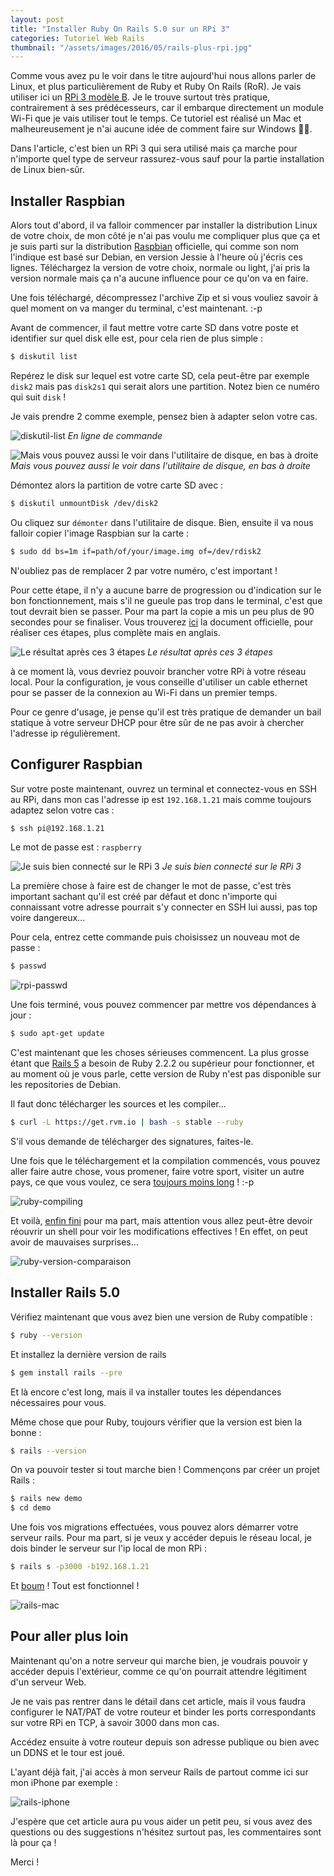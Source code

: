 ```yaml
---
layout: post
title: "Installer Ruby On Rails 5.0 sur un RPi 3"
categories: Tutoriel Web Rails
thumbnail: "/assets/images/2016/05/rails-plus-rpi.jpg"
---
```

Comme vous avez pu le voir dans le titre aujourd'hui nous allons parler de Linux, et plus particulièrement de Ruby et Ruby On Rails (RoR). Je vais utiliser ici un [RPi 3 modèle B](https://fr.farnell.com/raspberry-pi/raspberrypi-modb-1gb/raspberry-pi-3-model-b/dp/2525225). Je le trouve surtout très pratique, contrairement à ses prédécesseurs, car il embarque directement un module Wi-Fi que je vais utiliser tout le temps. Ce tutoriel est réalisé un Mac et malheureusement je n'ai aucune idée de comment faire sur Windows 🤷‍♂️.

Dans l'article, c'est bien un RPi 3 qui sera utilisé mais ça marche pour n'importe quel type de serveur rassurez-vous sauf pour la partie installation de Linux bien-sûr.

## Installer Raspbian

Alors tout d'abord, il va falloir commencer par installer la distribution Linux de votre choix, de mon côté je n'ai pas voulu me compliquer plus que ça et je suis parti sur la distribution [Raspbian](https://www.raspberrypi.org/downloads/raspbian/) officielle, qui comme son nom l'indique est basé sur Debian, en version Jessie à l'heure où j'écris ces lignes. Téléchargez la version de votre choix, normale ou light, j'ai pris la version normale mais ça n'a aucune influence pour ce qu'on va en faire.

Une fois téléchargé, décompressez l'archive Zip et si vous vouliez savoir à quel moment on va manger du terminal, c'est maintenant. :-p

Avant de commencer, il faut mettre votre carte SD dans votre poste et identifier sur quel disk elle est, pour cela rien de plus simple :

```bash
$ diskutil list
```

Repérez le disk sur lequel est votre carte SD, cela peut-être par exemple `disk2` mais pas `disk2s1` qui serait alors une partition. Notez bien ce numéro qui suit `disk` !

Je vais prendre 2 comme exemple, pensez bien à adapter selon votre cas.

![diskutil-list](/assets/images/2016/05/diskutil-list.jpg)
*En ligne de commande*

![Mais vous pouvez aussi le voir dans l'utilitaire de disque, en bas à droite](/assets/images/2016/05/diskutil-gui.jpg)
*Mais vous pouvez aussi le voir dans l'utilitaire de disque, en bas à droite*

Démontez alors la partition de votre carte SD avec :

```bash
$ diskutil unmountDisk /dev/disk2
```

Ou cliquez sur `démonter` dans l'utilitaire de disque.
Bien, ensuite il va nous falloir copier l'image Raspbian sur la carte :
```bash
$ sudo dd bs=1m if=path/of/your/image.img of=/dev/rdisk2
```

N'oubliez pas de remplacer 2 par votre numéro, c'est important !

Pour cette étape, il n'y a aucune barre de progression ou d'indication sur le bon fonctionnement, mais s'il ne gueule pas trop dans le terminal, c'est que tout devrait bien se passer. Pour ma part la copie a mis un peu plus de 90 secondes pour se finaliser. Vous trouverez [ici](https://www.raspberrypi.org/documentation/installation/installing-images/mac.md) la document officielle, pour réaliser ces étapes, plus complète mais en anglais.

![Le résultat après ces 3 étapes](/assets/images/2016/05/diskutil-unmount.jpg)
*Le résultat après ces 3 étapes*

à ce moment là, vous devriez pouvoir brancher votre RPi à votre réseau local. Pour la configuration, je vous conseille d'utiliser un cable ethernet pour se passer de la connexion au Wi-Fi dans un premier temps.

Pour ce genre d'usage, je pense qu'il est très pratique de demander un bail statique à votre serveur DHCP pour être sûr de ne pas avoir à chercher l'adresse ip régulièrement.

## Configurer Raspbian

Sur votre poste maintenant, ouvrez un terminal et connectez-vous en SSH au RPi, dans mon cas l'adresse ip est `192.168.1.21` mais comme toujours adaptez selon votre cas :

```bash
$ ssh pi@192.168.1.21
```

Le mot de passe est : `raspberry`

![Je suis bien connecté sur le RPi 3](/assets/images/2016/05/rpi-ssh.jpg)
*Je suis bien connecté sur le RPi 3*

La première chose à faire est de changer le mot de passe, c'est très important sachant qu'il est créé par défaut et donc n'importe qui connaissant votre adresse pourrait s'y connecter en SSH lui aussi, pas top voire dangereux...

Pour cela, entrez cette commande puis choisissez un nouveau mot de passe :

```bash
$ passwd
```

![rpi-passwd](/assets/images/2016/05/rpi-passwd.jpg)

Une fois terminé, vous pouvez commencer par mettre vos dépendances à jour :

```bash
$ sudo apt-get update
```

C'est maintenant que les choses sérieuses commencent. La plus grosse étant que [Rails 5](https://rubygems.org/gems/rails/versions/5.0.0.rc1) a besoin de Ruby 2.2.2 ou supérieur pour fonctionner, et au moment où je vous parle, cette version de Ruby n'est pas disponible sur les repositories de Debian.

Il faut donc télécharger les sources et les compiler...

```bash
$ curl -L https://get.rvm.io | bash -s stable --ruby
```

S'il vous demande de télécharger des signatures, faites-le.

Une fois que le téléchargement et la compilation commencés, vous pouvez aller faire autre chose, vous promener, faire votre sport, visiter un autre pays, ce que vous voulez, ce sera [toujours moins long](http://31.media.tumblr.com/e21d7475a8a19ec504cb5c771898f98d/tumblr_navr43GgzW1qf9mevo1_r1_500.gif) ! :-p

![ruby-compiling](/assets/images/2016/05/ruby-compiling.jpg)

Et voilà, [enfin fini](https://www.youtube.com/watch?v=hzYWzNTB8m0) pour ma part, mais attention vous allez peut-être devoir réouvrir un shell pour voir les modifications effectives ! En effet, on peut avoir de mauvaises surprises...

![ruby-version-comparaison](/assets/images/2016/05/ruby-version-comparaison.jpg)

## Installer Rails 5.0

Vérifiez maintenant que vous avez bien une version de Ruby compatible :

```bash
$ ruby --version
```

Et installez la dernière version de rails

```bash
$ gem install rails --pre
```

Et là encore c'est long, mais il va installer toutes les dépendances nécessaires pour vous.

Même chose que pour Ruby, toujours vérifier que la version est bien la bonne :

```bash
$ rails --version
```

On va pouvoir tester si tout marche bien ! Commençons par créer un projet Rails :

```bash
$ rails new demo
$ cd demo
```

Une fois vos migrations effectuées, vous pouvez alors démarrer votre serveur rails. Pour ma part, si je veux y accéder depuis le réseau local, je dois binder le serveur sur l'ip local de mon RPi :

```bash
$ rails s -p3000 -b192.168.1.21
```

Et [boum](https://cdn.meme.am/instances/66662480.jpg) ! Tout est fonctionnel !

![rails-mac](/assets/images/2016/05/rails-mac.jpg)

## Pour aller plus loin

Maintenant qu'on a notre serveur qui marche bien, je voudrais pouvoir y accéder depuis l'extérieur, comme ce qu'on pourrait attendre légitiment d'un serveur Web.

Je ne vais pas rentrer dans le détail dans cet article, mais il vous faudra configurer le NAT/PAT de votre routeur et binder les ports correspondants sur votre RPi en TCP, à savoir 3000 dans mon cas.

Accédez ensuite à votre routeur depuis son adresse publique ou bien avec un DDNS et le tour est joué.

L'ayant déjà fait, j'ai accès à mon serveur Rails de partout comme ici sur mon iPhone par exemple :

![rails-iphone](/assets/images/2016/05/rails-iphone.jpg)

J'espère que cet article aura pu vous aider un petit peu, si vous avez des questions ou des suggestions n'hésitez surtout pas, les commentaires sont là pour ça !

Merci !
